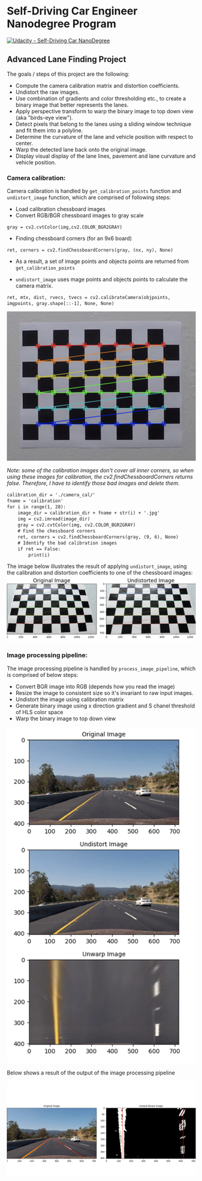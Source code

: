 # Self-Driving Car Engineer Nanodegree Program
[![Udacity - Self-Driving Car NanoDegree](https://s3.amazonaws.com/udacity-sdc/github/shield-carnd.svg)](http://www.udacity.com/drive)

## Advanced Lane Finding Project

The goals / steps of this project are the following:

* Compute the camera calibration matrix and distortion coefficients.
* Undistort the raw images.
* Use combination of gradients and color thresholding etc., to create a binary image that better represents the lanes.
* Apply perspective transform to warp the binary image to top down view (aka "birds-eye view").
* Detect pixels that belong to the lanes using a sliding window technique and fit them into a polyline.
* Determine the curvature of the lane and vehicle position with respect to center.
* Warp the detected lane back onto the original image.
* Display visual display of the lane lines, pavement and lane curvature and vehicle position.

[//]: # (Image References)

[im01]: ./examples/gbao_calibration.png "Chessboard calibration"
[im02]: ./examples/gbao_calibration_result.png "Calibration result"
[im03]: ./examples/gbao_unwarp.png "Image processing pipeline"
[im04]: ./examples/gbao_unwarp_lane_binary.png "Result of warp iamge"



### Camera calibration:

Camera calibration is handled by `get_calibration_points` function and `undistort_image` function, which are comprised of following steps:

* Load calibration chessboard images
* Convert RGB/BGR chessboard images to gray scale
```
gray = cv2.cvtColor(img,cv2.COLOR_BGR2GRAY)
```
* Finding chessboard corners (for an 9x6 board)

```
ret, corners = cv2.findChessboardCorners(gray, (nx, ny), None)
```
* As a result, a set of image points and objects points are returned from `get_calibration_points`

* `undistort_image` uses mage points and objects points to calculate the camera matrix.
```
ret, mtx, dist, rvecs, tvecs = cv2.calibrateCamera(objpoints, imgpoints, gray.shape[::-1], None, None)

```

![alt text][im01]

*Note: some of the calibration images don't cover all inner corners, so when using these images for calibration, the cv2.findChessboardCorners returns false. Therefore, I have to identify those bad images and delete them.*

```
calibration_dir = './camera_cal/'
fname = 'calibration'
for i in range(1, 20):
	image_dir = calibration_dir + fname + str(i) + '.jpg'
	img = cv2.imread(image_dir)
	gray = cv2.cvtColor(img, cv2.COLOR_BGR2GRAY)
	# Find the chessboard corners
	ret, corners = cv2.findChessboardCorners(gray, (9, 6), None)
    # Identify the bad calibration images
	if ret == False:
		print(i)
```


The image below illustrates the result of applying `undistort_image`, using the calibration and distortion coefficients to one of the chessboard images:
![alt text][im02]

### Image processing pipeline:

The image processing pipeline is handled by `process_image_pipeline`, which is comprised of below steps:
* Convert BGR image into RGB (depends how you read the image)
* Resize the image to consistent size so it's invariant to raw input images.
* Undistort the image using calibration matrix
* Generate binary image using x direction gradient and S chanel threshold of HLS color space
* Warp the binary image to top down view

![alt text][im03]

Below shows a result of the output of the image processing pipeline

![alt text][im04]
